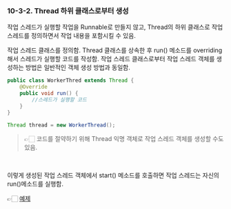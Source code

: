 ### 10-3-2. Thread 하위 클래스로부터 생성

작업 스레드가 실행할 작업을 Runnable로 만들지 않고, Thread의 하위 클래스로 작업 스레드를 정의하면서 작업 내용을 포함시킬 수 있음.

작업 스레드 클래스를 정의함. Thread 클래스를 상속한 후 run() 메소드를 overriding해서 스레드가 실행할 코드를 작성함. 작업 스레드 클래스로부터 작업 스레드 객체를 생성하는 방법은 일반적인 객체 생성 방법과 동일함.

```java
public class WorkerThred extends Thread {
	@Override
	public void run() {
		//스레드가 실행할 코드
	}
}

Thread thread = new WorkerThread();
```

> 👉🏻 코드를 절약하기 위해 Thread 익명 객체로 작업 스레드 객체를 생성할 수도 있음.

<br>

이렇게 생성된 작업 스레드 객체에서 start() 메소드를 호출하면 작업 스레드는 자신의 run()메소드를 실행함.

👉🏻 [예제](https://github.com/gimhanul/Java/tree/master/src/thread/extends_thread)